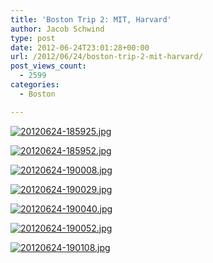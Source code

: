```yaml
---
title: 'Boston Trip 2: MIT, Harvard'
author: Jacob Schwind
type: post
date: 2012-06-24T23:01:28+00:00
url: /2012/06/24/boston-trip-2-mit-harvard/
post_views_count:
  - 2599
categories:
  - Boston

---
```

[<img src="https://www.jacobx1.com/wp-content/uploads/2012/06/20120624-185925.jpg" alt="20120624-185925.jpg" class="aligncenter size-full" />][1]

[<img src="https://www.jacobx1.com/wp-content/uploads/2012/06/20120624-185952.jpg" alt="20120624-185952.jpg" class="aligncenter size-full" />][2]

[<img src="https://www.jacobx1.com/wp-content/uploads/2012/06/20120624-190008.jpg" alt="20120624-190008.jpg" class="aligncenter size-full" />][3]

[<img src="https://www.jacobx1.com/wp-content/uploads/2012/06/20120624-190029.jpg" alt="20120624-190029.jpg" class="aligncentrr size-full" />][4]

[<img src="https://www.jacobx1.com/wp-content/uploads/2012/06/20120624-190040.jpg" alt="20120624-190040.jpg" class="aligncenter size-full" />][5]

[<img src="https://www.jacobx1.com/wp-content/uploads/2012/06/20120624-190052.jpg" alt="20120624-190052.jpg" class="aligncenter size-full" />][6]

[<img src="https://www.jacobx1.com/wp-content/uploads/2012/06/20120624-190108.jpg" alt="20120624-190108.jpg" class="aligncenter size-full" />][7]

 [1]: https://www.jacobx1.com/wp-content/uploads/2012/06/20120624-185925.jpg
 [2]: https://www.jacobx1.com/wp-content/uploads/2012/06/20120624-185952.jpg
 [3]: https://www.jacobx1.com/wp-content/uploads/2012/06/20120624-190008.jpg
 [4]: https://www.jacobx1.com/wp-content/uploads/2012/06/20120624-190029.jpg
 [5]: https://www.jacobx1.com/wp-content/uploads/2012/06/20120624-190040.jpg
 [6]: https://www.jacobx1.com/wp-content/uploads/2012/06/20120624-190052.jpg
 [7]: https://www.jacobx1.com/wp-content/uploads/2012/06/20120624-190108.jpg